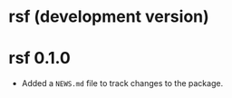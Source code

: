 # rsf (development version)

# rsf 0.1.0

* Added a `NEWS.md` file to track changes to the package.
